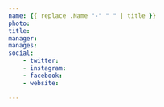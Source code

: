 ```yaml
---
name: {{ replace .Name "-" " " | title }}
photo:
title:
manager:
manages:
social:
    - twitter:
    - instagram:
    - facebook:
    - website:

---
```

